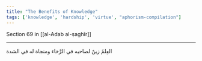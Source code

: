 ```yaml
---
title: "The Benefits of Knowledge"
tags: ['knowledge', 'hardship', 'virtue', "aphorism-compilation"]
---
```


 Section 69 in [[al-Adab al-ṣaghīr]]

---
العِلمُ زينٌ لصاحبه في الرَّخاء ومنجاة له في الشدة
